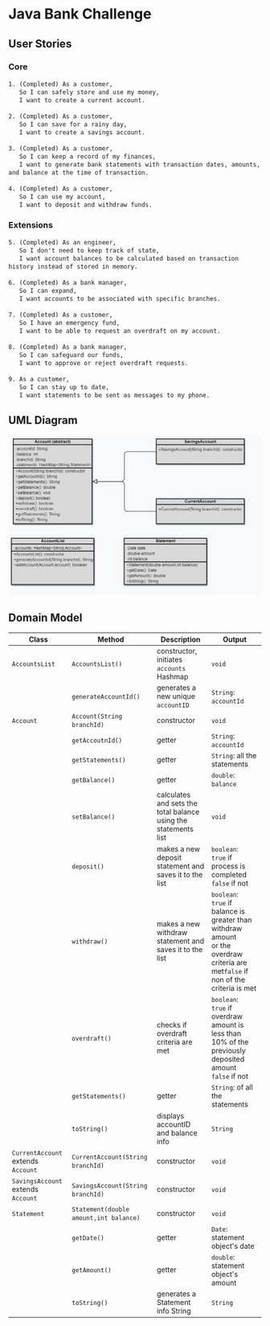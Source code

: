 # Java Bank Challenge
## User Stories
### Core
```
1. (Completed) As a customer,
   So I can safely store and use my money,
   I want to create a current account.

2. (Completed) As a customer,
   So I can save for a rainy day,
   I want to create a savings account.

3. (Completed) As a customer,
   So I can keep a record of my finances,
   I want to generate bank statements with transaction dates, amounts, and balance at the time of transaction.

4. (Completed) As a customer,
   So I can use my account,
   I want to deposit and withdraw funds.
```
### Extensions
```
5. (Completed) As an engineer,
   So I don't need to keep track of state,
   I want account balances to be calculated based on transaction history instead of stored in memory.

6. (Completed) As a bank manager,
   So I can expand,
   I want accounts to be associated with specific branches.

7. (Completed) As a customer,
   So I have an emergency fund,
   I want to be able to request an overdraft on my account.

8. (Completed) As a bank manager,
   So I can safeguard our funds,
   I want to approve or reject overdraft requests.

9. As a customer,
   So I can stay up to date,
   I want statements to be sent as messages to my phone.
```
## UML Diagram
![UML.png](..%2F..%2F..%2F..%2F..%2F..%2Fassets%2FUML.png)
## Domain Model

| Class                              | Method                                 | Description                                                     | Output                                                                                                                                      |
|------------------------------------|----------------------------------------|-----------------------------------------------------------------|---------------------------------------------------------------------------------------------------------------------------------------------|
| `AccountsList`                     | `AccountsList()`                       | constructor, initiates `accounts` Hashmap                       | `void`                                                                                                                                      |
|                                    | `generateAccountId()`                  | generates a new unique `accountID`                              | `String`: `accountId`                                                                                                                       |
| `Account`                          | `Account(String branchId)`             | constructor                                                     | `void`                                                                                                                                      |
|                                    | `getAccoutnId()`                       | getter                                                          | `String`: `accountId`                                                                                                                       |
|                                    | `getStatements()`                      | getter                                                          | `String`: all the statements                                                                                                                |
|                                    | `getBalance()`                         | getter                                                          | `double`: `balance`                                                                                                                         |
|                                    | `setBalance()`                         | calculates and sets the total balance using the statements list | `void`                                                                                                                                      |
|                                    | `deposit()`                            | makes a new deposit statement and saves it to the list          | `boolean`: <br/>`true` if process is completed<br/>`false` if not                                                                           |
|                                    | `withdraw()`                           | makes a new withdraw statement and saves it to the list         | `boolean`: <br/>`true` if balance is greater than withdraw amount<br/>or the overdraw criteria are met`false` if non of the criteria is met |
|                                    | `overdraft()`                          | checks if overdraft criteria are met                            | `boolean`: <br/>`true` if overdraw amount is less than 10% of the previously deposited amount<br/>`false` if not                            |
|                                    | `getStatements()`                      | getter                                                          | `String`: of all the statements                                                                                                             |
|                                    | `toString()`                           | displays accountID and balance info                             | `String`                                                                                                                                    |
| `CurrentAccount` extends `Account` | `CurrentAccount(String branchId)`      | constructor                                                     | `void`                                                                                                                                      |
| `SavingsAccount` extends `Account` | `SavingsAccount(String branchId)`      | constructor                                                     | `void`                                                                                                                                      |
| `Statement`                        | `Statement(double amount,int balance)` | constructor                                                     | `void`                                                                                                                                      |
|                                    | `getDate()`                            | getter                                                          | `Date`: statement object's date                                                                                                             |
|                                    | `getAmount()`                          | getter                                                          | `double`: statement object's amount                                                                                                         |
|                                    | `toString()`                           | generates a Statement info String                               | `String`                                                                                                                                    |
